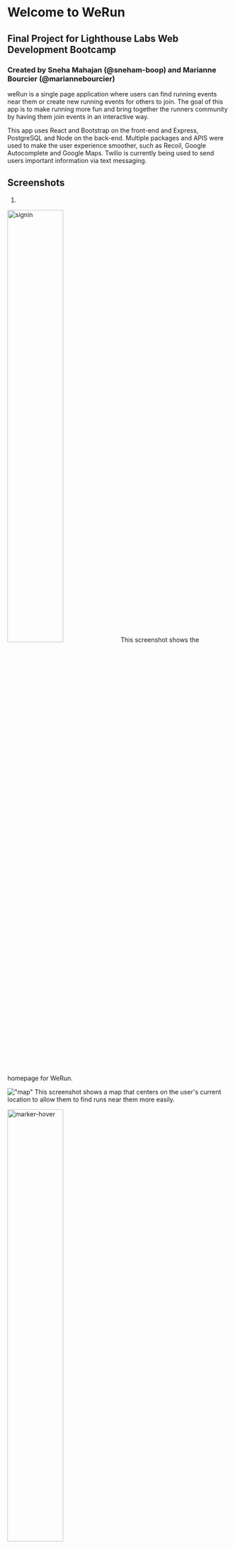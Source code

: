 # Welcome to WeRun
## Final Project for Lighthouse Labs Web Development Bootcamp
### Created by Sneha Mahajan (@sneham-boop) and Marianne Bourcier (@mariannebourcier)

weRun is a single page application where users can find running events near them or create new running events for others to join. The goal of this app is to make running more fun and bring together the runners community by having them join events in an interactive way. 

This app uses React and Bootstrap on the front-end and Express, PostgreSQL and Node on the back-end. Multiple packages and APIS were used to make the user experience smoother, such as Recoil, Google Autocomplete and Google Maps. Twilio is currently being used to send users important information via text messaging. 

## Screenshots

1. 
<img src="https://github.com/mariannebourcier/werun/blob/master/docs/images/signIn.png?raw=true" width="50%" alt="signin">
This screenshot shows the homepage for WeRun.

!["map"](https://github.com/mariannebourcier/werun/blob/master/docs/images/joinARun.png?raw=true)
This screenshot shows a map that centers on the user's current location to allow them to find runs near them more easily. 

<img src="https://github.com/mariannebourcier/werun/blob/master/docs/images/markerHoverInfo.png?raw=true" alt="marker-hover" width="50%">

This screenshot shows the marker for a run and details of the run.

!["run-join"](https://github.com/mariannebourcier/werun/blob/master/docs/images/joiningStatus.png?raw=true)
This screenshot shows what happens when a user hits the join button for a run. The user will also receive a text message confirming their attendance to the event.

!["available-runs"](https://github.com/mariannebourcier/werun/blob/master/docs/images/availableRuns.png?raw=true)
This screenshot shows which runs are available to join.

!["createrun"](https://github.com/mariannebourcier/werun/blob/master/docs/images/createRunAutocomplete.png?raw=true)
This screenshot shows the run creation page where users can find the exact location for their run.

!["run"](https://github.com/mariannebourcier/werun/blob/master/docs/images/runCreated.png?raw=true)
This screenshot shows the new run that was created under the user's profile planned tab.

!["run-details"](https://github.com/mariannebourcier/werun/blob/master/docs/images/runCreatedDetails.png?raw=true)
This screenshot shows the new run's additional details such as the exact route, time and date.

!["profile"](https://github.com/mariannebourcier/werun/blob/master/docs/images/fullProfile.png?raw=true)
This screenshot shows the user's profile with their running statistics as well as a planned and attended tab for them to keep track of their events.

<img src="https://github.com/mariannebourcier/werun/blob/master/docs/images/signIn.png?raw=true" width="50%" alt="signin">

This screenshot shows the sign in page.

<img src="https://github.com/mariannebourcier/werun/blob/master/docs/images/signUp.png?raw=true" width="50%" alt="signin">

This screenshot shows the sign up page.


## Dependencies
### Front-End:
- axios
- bootstrap
- dotenv
- google-map-react
- react
- react-bootstrap
- react-datepicker
- react-dom
- react-google-autocomplete
- react-router-dom
- react-scripts
- recoil
- recoil-persist

### Back-end:
- bcryptjs
- body-parser
- cookie-session
- dotenv
- express
- nodemon
- pg
- twilio

## Getting Started
1. Git clone project.

### Front-End:
1. Open the react-front-end folder using the ```cd react-front-end``` command in the terminal.
2. Install all dependencies using ```npm install``` in the terminal.
3. Type the ```npm start``` command.

### Database:
1. Create a .env file in the root of the directory like the .env.example file and add your own database credentials for DB_USER, DB_PASS & DB_NAME
2. Next, we will need to create the database itself. Start PostgreSQL by using the ```psql``` command in your CLI.
3. Create the database using ```CREATE DATABASE your-db-name;``` command, but make sure to use the database name you used for the DB_NAME variable in the .env file.
4. Add tables to the database by typing ```\i db/schema/01_schema.sql``` in the terminal.
5. Add seed data to the database by typing ```\i db/seeds/01_seeds.sql``` in the terminal.

If the database credentials are setup properly, you should be able to connect to the db using \c your-db-name
The database must be initialized with new tables and some seed data next.

A few errors that can occur while setting up a PostgreSQL database:
Role mismatch: Check existing roles for your machine with \du. If your-role you used in the .env file does not exist, it will not show up and you will have to create one with the following command CREATE ROLE your-role WITH SUPERUSER;. Note that your current role must be superuser to be able to create a new role.
Password mismatch: Check how you have set up psql on your machine to sort this one.
Missing .env file: You need a .env file with your own credentials to be able to connect to the database. Use the .env.example file to create the .env file.

### Back-end:
1. Open the express-back-end folder using the ```cd express-back-end``` command in the terminal.
2. Install all dependencies using ```npm install``` in the terminal.
3. Type the ```npm start``` command. 




### Future Features
- A button on the planner tab to notify runners of any changes related to the running event, such as cancelation or time change.
- A way for runners to record and track their time, possibly using an API from Fitbit, Strava or Apple Health.
- Allowing users to change their profile picture.

### Known Issues
- The profile picture is a static image from the server.
- The location selection for runs does not calculate automatically the distance between point A and point B yet.
- This application hasn't been tested on other browsers besides Google Chrome yet. 

